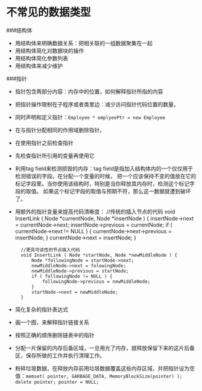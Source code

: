 # 不常见的数据类型

###结构体
* 用结构体来明确数据关系：把相关联的一组数据聚集在一起
* 用结构体简化对数据块的操作
* 用结构体简化参数列表
* 用结构体来减少维护

###指针
* 指针包含两部分内容：内存中的位置，如何解释指针所指的内容
* 把指针操作限制在子程序或者类里边：减少访问指针代码位置的数量。
* 同时声明和定义指针：`Employee * emplyeePtr = new Employee`
* 在与指针分配相同的作用域删除指针。
* 在使用指针之前检查指针
* 先检查指针所引用的变量再使用它
* 利用tag field来检测损毁的内存：tag field是指加入结构体内的一个仅仅用于检测错误的字段。在分配一个变量的时候，
把一个应该保持不变的值放在它的标记字段里。当你使用该结构时，特别是当你释放其内存时，检测这个标记字段的取值。
如果这个标记字段的取值与预期不符，那么这一数据就遭到破坏了。
* 用额外的指针变量来提高代码清晰度：
		//传统的插入节点的代码
		void InsertLink (
			Node *currentNode,
			Node *insertNode
			) {
			insertNode->next = currentNode->next;
			insertNode->previous = currentNode;
			if ( currentNode->next != NULL ) {
				currentNode->next->previous = insertNode;
			}
			currentNode->next = insertNode;
		}

		//更具可读性的节点插入代码
		void InsertLink ( Node *startNode, Node *newMiddleNode ) {
			Node *followingNode = startNode->next;
			newMiddleNode->next = folowingNode;
			newMiddleNode->previous = startNode;
			if ( followingNode != NULL ) {
				followingNode->previous = newMiddleNode;
			}
			startNode->next = newMiddleNode;
		}
* 简化复杂的指针表达式
* 画一个图，来解释指针链接关系
* 按照正确的顺序删除链表中的指针
* 分配一片保留的内存后备区域，一旦用光了内存，就释放保留下来的这片后备区，保存所做的工作并执行清理工作。
* 粉碎垃圾数据，在释放内存前用垃圾数据覆盖这些内存区域，并把指针设为空值：`memset( pointer, GARBAGE_DATA, MemoryBlockSize(pointer) ); delete pointer; pointer = NULL;`
